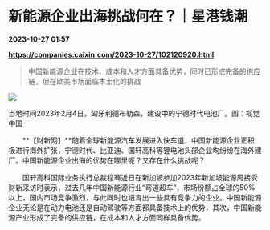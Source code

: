 # 新能源企业出海挑战何在？｜星港钱潮

**2023-10-27 01:57**

**https://companies.caixin.com/2023-10-27/102120920.html**

> 中国新能源企业在技术、成本和人才方面具备优势，同时已形成完备的供应链，但在欧美市场面临本土化的挑战

  

![](https://img.caixin.com/2023-10-27/169837061480716_840_560.jpg)

当地时间2023年2月4日，匈牙利德布勒森，建设中的宁德时代电池厂。图：视觉中国

  

　　**【财新网】**随着全球新能源汽车发展进入快车道，中国新能源企业正积极进行海外扩张，宁德时代、比亚迪、国轩高科等锂电池头部企业均纷纷在海外建厂。中国新能源企业出海的优势在哪里呢？又存在什么挑战呢？

　　国轩高科国际业务执行总裁程骞近日在新加坡参加2023年新加坡能源周接受财新采访时表示，过去几年中国新能源行业“弯道超车”，市场份额占全球的50%以上，国内市场竞争激烈，与此同时也培育出一些具有竞争力的企业。中国新能源企业无论是在动力电池还是自动驾驶等方面都具备技术上的优势，其次，中国新能源产业形成了完备的供应链，在成本和人才方面同样具备优势。